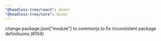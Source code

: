```yaml
---
"@headless-tree/react": minor
"@headless-tree/core": minor
---
```


change package.json["module"] to commonjs to fix inconsistent package definitiuons (#104)
